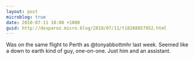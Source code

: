```yaml
---
layout: post
microblog: true
date: 2010-07-11 10:00 +1000
guid: http://desparoz.micro.blog/2010/07/11/t18268857952.html
---
```

Was on the same flight to Perth as @tonyabbottmhr last week. Seemed like a down to earth kind of guy, one-on-one. Just him and an assistant.
